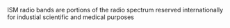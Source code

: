 ISM radio bands are portions of the radio spectrum reserved internationally  for industial scientific and medical  purposes 